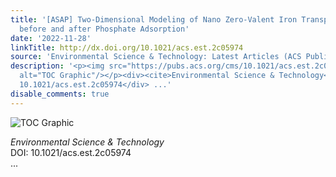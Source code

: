 ```yaml
---
title: '[ASAP] Two-Dimensional Modeling of Nano Zero-Valent Iron Transport and Retention
  before and after Phosphate Adsorption'
date: '2022-11-28'
linkTitle: http://dx.doi.org/10.1021/acs.est.2c05974
source: 'Environmental Science & Technology: Latest Articles (ACS Publications)'
description: '<p><img src="https://pubs.acs.org/cms/10.1021/acs.est.2c05974/asset/images/medium/es2c05974_0010.gif"
  alt="TOC Graphic"/></p><div><cite>Environmental Science & Technology</cite></div><div>DOI:
  10.1021/acs.est.2c05974</div> ...'
disable_comments: true
---
```

<p><img src="https://pubs.acs.org/cms/10.1021/acs.est.2c05974/asset/images/medium/es2c05974_0010.gif" alt="TOC Graphic"/></p><div><cite>Environmental Science & Technology</cite></div><div>DOI: 10.1021/acs.est.2c05974</div> ...